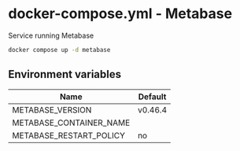 # docker-compose.yml - Metabase

Service running Metabase

```bash
docker compose up -d metabase
```

## Environment variables

| **Name**                | **Default** |
| ----------------------- | ----------- |
| METABASE_VERSION        | v0.46.4     |
| METABASE_CONTAINER_NAME |             |
| METABASE_RESTART_POLICY | no          |
